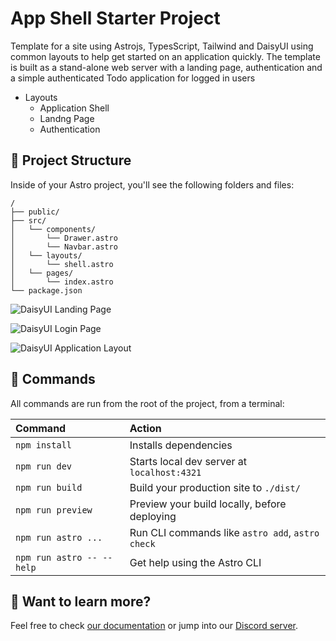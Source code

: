 # App Shell Starter Project

Template for a site using Astrojs, TypesScript, Tailwind and DaisyUI using common layouts to help get started on an application quickly.
The template is built as a stand-alone web server with a landing page, authentication and a simple authenticated Todo application for logged in users

- Layouts
  - Application Shell
  - Landng Page
  - Authentication

## 🚀 Project Structure

Inside of your Astro project, you'll see the following folders and files:

```text
/
├── public/
├── src/
│   └── components/
│       └── Drawer.astro
│       └── Navbar.astro
│   └── layouts/
│       └── shell.astro
│   └── pages/
│       └── index.astro
└── package.json
```

![DaisyUI Landing Page](https://github.com/kion-dgl/daisy-app-shell/assets/25621780/8aa5d1fa-3215-4e9f-b758-bf5e190ce13c)

![DaisyUI Login Page](https://github.com/kion-dgl/daisy-app-shell/assets/25621780/0fc6a6ff-675e-4c08-a203-fcfc6a68b564)

![DaisyUI Application Layout](https://github.com/kion-dgl/daisy-app-shell/assets/25621780/9d3b2373-4ead-4304-9517-e8147b2689ac)




## 🧞 Commands

All commands are run from the root of the project, from a terminal:

| Command                   | Action                                           |
| :------------------------ | :----------------------------------------------- |
| `npm install`             | Installs dependencies                            |
| `npm run dev`             | Starts local dev server at `localhost:4321`      |
| `npm run build`           | Build your production site to `./dist/`          |
| `npm run preview`         | Preview your build locally, before deploying     |
| `npm run astro ...`       | Run CLI commands like `astro add`, `astro check` |
| `npm run astro -- --help` | Get help using the Astro CLI                     |

## 👀 Want to learn more?

Feel free to check [our documentation](https://docs.astro.build) or jump into our [Discord server](https://astro.build/chat).
